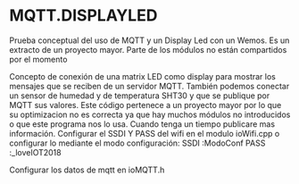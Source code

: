 # MQTT.DISPLAYLED
Prueba conceptual del uso de MQTT y un Display Led con un Wemos. Es un extracto de un proyecto mayor. Parte de los módulos no están compartidos por el momento

Concepto de conexión de una matrix LED como display para mostrar los mensajes que se reciben de un servidor MQTT. También podemos conectar un sensor de humedad y de temperatura SHT30 y que se publique por MQTT sus valores.
Este código pertenece a un proyecto mayor por lo que su optimizacion no es correcta ya que hay muchos módulos no introducidos o que este programa nos lo usa.
Cuando tenga un tiempo publicare mas información. 
Configurar el SSDI Y PASS del wifi en el modulo ioWifi.cpp o configurar lo mediante el modo configuración:
SSDI :ModoConf 
PASS :_loveIOT2018

Configurar los datos de mqtt en ioMQTT.h
